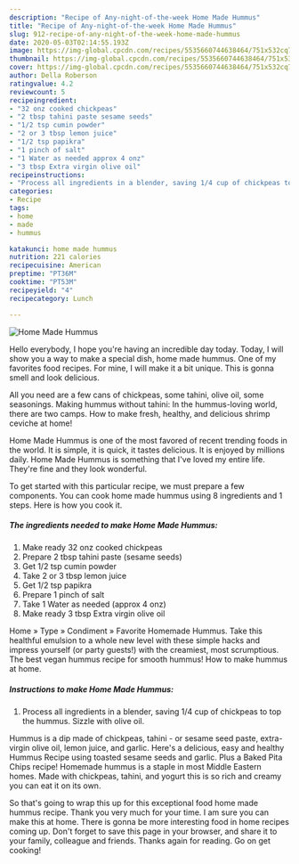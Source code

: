 ```yaml
---
description: "Recipe of Any-night-of-the-week Home Made Hummus"
title: "Recipe of Any-night-of-the-week Home Made Hummus"
slug: 912-recipe-of-any-night-of-the-week-home-made-hummus
date: 2020-05-03T02:14:55.193Z
image: https://img-global.cpcdn.com/recipes/5535660744638464/751x532cq70/home-made-hummus-recipe-main-photo.jpg
thumbnail: https://img-global.cpcdn.com/recipes/5535660744638464/751x532cq70/home-made-hummus-recipe-main-photo.jpg
cover: https://img-global.cpcdn.com/recipes/5535660744638464/751x532cq70/home-made-hummus-recipe-main-photo.jpg
author: Della Roberson
ratingvalue: 4.2
reviewcount: 5
recipeingredient:
- "32 onz cooked chickpeas"
- "2 tbsp tahini paste sesame seeds"
- "1/2 tsp cumin powder"
- "2 or 3 tbsp lemon juice"
- "1/2 tsp papikra"
- "1 pinch of salt"
- "1 Water as needed approx 4 onz"
- "3 tbsp Extra virgin olive oil"
recipeinstructions:
- "Process all ingredients in a blender, saving 1/4 cup of chickpeas to top the hummus. Sizzle with olive oil."
categories:
- Recipe
tags:
- home
- made
- hummus

katakunci: home made hummus 
nutrition: 221 calories
recipecuisine: American
preptime: "PT36M"
cooktime: "PT53M"
recipeyield: "4"
recipecategory: Lunch

---
```



![Home Made Hummus](https://img-global.cpcdn.com/recipes/5535660744638464/751x532cq70/home-made-hummus-recipe-main-photo.jpg)

Hello everybody, I hope you're having an incredible day today. Today, I will show you a way to make a special dish, home made hummus. One of my favorites food recipes. For mine, I will make it a bit unique. This is gonna smell and look delicious.

All you need are a few cans of chickpeas, some tahini, olive oil, some seasonings. Making hummus without tahini: In the hummus-loving world, there are two camps. How to make fresh, healthy, and delicious shrimp ceviche at home!

Home Made Hummus is one of the most favored of recent trending foods in the world. It is simple, it is quick, it tastes delicious. It is enjoyed by millions daily. Home Made Hummus is something that I've loved my entire life. They're fine and they look wonderful.


To get started with this particular recipe, we must prepare a few components. You can cook home made hummus using 8 ingredients and 1 steps. Here is how you cook it.

<!--inarticleads1-->

##### The ingredients needed to make Home Made Hummus:

1. Make ready 32 onz cooked chickpeas
1. Prepare 2 tbsp tahini paste (sesame seeds)
1. Get 1/2 tsp cumin powder
1. Take 2 or 3 tbsp lemon juice
1. Get 1/2 tsp papikra
1. Prepare 1 pinch of salt
1. Take 1 Water as needed (approx 4 onz)
1. Make ready 3 tbsp Extra virgin olive oil


Home » Type » Condiment » Favorite Homemade Hummus. Take this healthful emulsion to a whole new level with these simple hacks and impress yourself (or party guests!) with the creamiest, most scrumptious. The best vegan hummus recipe for smooth hummus! How to make hummus at home. 

<!--inarticleads2-->

##### Instructions to make Home Made Hummus:

1. Process all ingredients in a blender, saving 1/4 cup of chickpeas to top the hummus. Sizzle with olive oil.


Hummus is a dip made of chickpeas, tahini - or sesame seed paste, extra-virgin olive oil, lemon juice, and garlic. Here&#39;s a delicious, easy and healthy Hummus Recipe using toasted sesame seeds and garlic. Plus a Baked Pita Chips recipe! Homemade hummus is a staple in most Middle Eastern homes. Made with chickpeas, tahini, and yogurt this is so rich and creamy you can eat it on its own. 

So that's going to wrap this up for this exceptional food home made hummus recipe. Thank you very much for your time. I am sure you can make this at home. There is gonna be more interesting food in home recipes coming up. Don't forget to save this page in your browser, and share it to your family, colleague and friends. Thanks again for reading. Go on get cooking!
